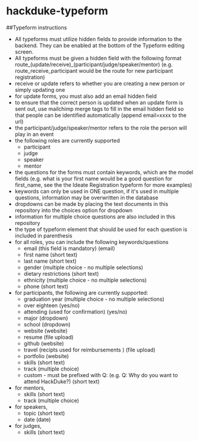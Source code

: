 # hackduke-typeform

##Typeform instructions
- All typeforms must utilize hidden fields to provide information to the backend. They can be enabled at the bottom of the Typeform editing screen. 
- All typeforms must be given a hidden field with the following format route_(update/receive)_(participant/judge/speaker/mentor) (e.g. route_receive_participant would be the route for new participant registration)
- receive or update refers to whether you are creating a new person or simply updating one
- for update forms, you must also add an email hidden field
- to ensure that the correct person is updated when an update form is sent out, use mailchimp merge tags to fill in the email hidden field so that people can be identified automatically (append email=xxxx to the url)
- the participant/judge/speaker/mentor refers to the role the person will play in an event
- the following roles are currently supported
	* participant
	* judge
	* speaker
	* mentor
- the questions for the forms must contain keywords, which are the model fields (e.g. what is your first name would be a good question for first_name, see the the Ideate Registration typeform for more examples)
- keywords can only be used in ONE question, if it's used in multiple questions, information may be overwritten in the database
- dropdowns can be made by placing the text documents in this repository into the choices option for dropdown
- information for multiple choice questions are also included in this repository
- the type of typeform element that should be used for each question is included in parenthesis
- for all roles, you can include the following keywords/questions
	* email (this field is mandatory) (email)
	* first name (short text)
	* last name (short text)
	* gender (multiple choice - no multiple selections) 
	* dietary restrictions (short text)
	* ethnicity (multiple choice - no multiple selections) 
	* phone (short text)
- for participants, the following are currently supported: 
  * graduation year (multiple choice - no multiple selections)
  * over eighteen (yes/no)
  * attending (used for confirmation) (yes/no)
  * major (dropdown)
  * school (dropdown)
  * website (website)
  * resume (file upload)
  * github (website)
  * travel (recipts used for reimbursements ) (file upload)
  * portfolio (website)
  * skills (short text)
  * track (multiple choice)
  * custom - must be prefixed with Q: (e.g. Q: Why do you want to attend HackDuke?) (short text)
- for mentors, 
	* skills (short text)
	* track (multiple choice)
- for speakers, 
	* topic (short text)
	* date (date)
- for judges, 
	* skills (short text)
